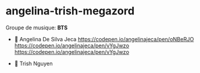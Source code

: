# angelina-trish-megazord

Groupe de musique: **BTS**

* 🔴 Angelina De Silva Jeca 
https://codepen.io/angelinajeca/pen/oNBeRJO
https://codepen.io/angelinajeca/pen/vYgJwzo
https://codepen.io/angelinajeca/pen/vYgJwzo

* 🔵 Trish Nguyen